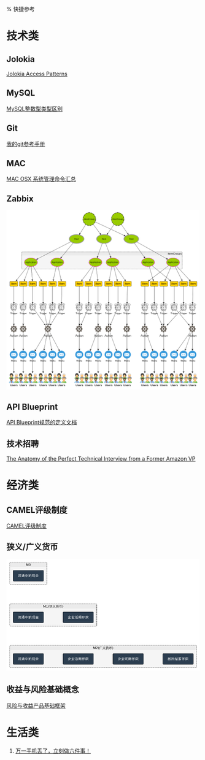 % 快捷参考

# 技术类

## Jolokia

[Jolokia Access Patterns](references/tec/jolokia.html)

## MySQL

[MySQL整数型类型区别](references/tec/mysql-integer-types.html)

## Git

[我的git参考手册](references/tec/git-manual.html)

## MAC

[MAC OSX 系统管理命令汇总](references/tec/mac-osx-sys-admin-cmds.html)

## Zabbix

![](references/tec/images/zabbix.topology.png)

## API Blueprint

[API Blueprint规范的定义文档](references/tec/apib-spec.html) 

## 技术招聘

[The Anatomy of the Perfect Technical Interview from a Former Amazon VP](references/tec/tec-interview-suggestions.html)

# 经济类

## CAMEL评级制度
[CAMEL评级制度](references/fin/camel-rating.html)

## 狭义/广义货币
![狭义/广义货币](references/fin/images/M0-M1-M2.png)

## 收益与风险基础概念

[风险与收益产品基础框架](references/fin/风险与收益产品基础框架.html)

# 生活类

1. [万一手机丢了，立刻做六件事！](references/lifestyle/six-things-you-must-do-after-phone-lost.html)











